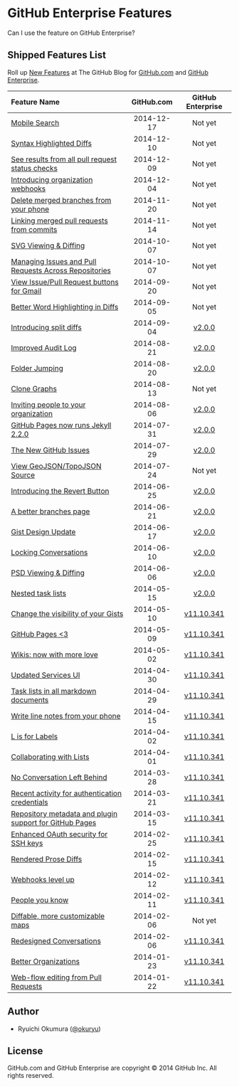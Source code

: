 # GitHub Enterprise Features

Can I use the feature on GitHub Enterprise?

## Shipped Features List

Roll up [New Features][blog] at The GitHub Blog for [GitHub.com][github] and [GitHub Enterprise][github-enterprise].

| Feature Name | GitHub.com | GitHub Enterprise |
| :-- | :-: | :-: |
| [Mobile Search][1924] | 2014-12-17 | Not yet |
| [Syntax Highlighted Diffs][1932] | 2014-12-10 | Not yet |
| [See results from all pull request status checks][1935] | 2014-12-09 | Not yet |
| [Introducing organization webhooks][1933] | 2014-12-04 | Not yet |
| [Delete merged branches from your phone][1927] | 2014-11-20 | Not yet |
| [Linking merged pull requests from commits][1905] | 2014-11-14 | Not yet |
| [SVG Viewing &amp; Diffing][1902] | 2014-10-07 | Not yet |
| [Managing Issues and Pull Requests Across Repositories][1901] | 2014-10-07 | Not yet |
| [View Issue/Pull Request buttons for Gmail][1891] | 2014-09-20 | Not yet |
| [Better Word Highlighting in Diffs][1885] | 2014-09-05 | Not yet |
| [Introducing split diffs][1884] | 2014-09-04 | [v2.0.0] |
| [Improved Audit Log][1872] | 2014-08-21 | [v2.0.0] |
| [Folder Jumping][1877] | 2014-08-20 | [v2.0.0] |
| [Clone Graphs][1873] | 2014-08-13 | Not yet |
| [Inviting people to your organization][1868] | 2014-08-06 | [v2.0.0] |
| [GitHub Pages now runs Jekyll 2.2.0][1867] | 2014-07-31 | [v2.0.0] |
| [The New GitHub Issues][1866] | 2014-07-29 | [v2.0.0] |
| [View GeoJSON/TopoJSON Source][1865] | 2014-07-24 | Not yet |
| [Introducing the Revert Button][1857] | 2014-06-25 | [v2.0.0] |
| [A better branches page][1852] | 2014-06-21 | [v2.0.0] |
| [Gist Design Update][1850] | 2014-06-17 | [v2.0.0] |
| [Locking Conversations][1847] | 2014-06-10 | [v2.0.0] |
| [PSD Viewing &amp; Diffing][1845] | 2014-06-06 | [v2.0.0] |
| [Nested task lists][1841] | 2014-05-15 | [v2.0.0] |
| [Change the visibility of your Gists][1837] | 2014-05-10 | [v11.10.341] |
| [GitHub Pages &lt;3][1833] | 2014-05-09 | [v11.10.341] |
| [Wikis: now with more love][1828] | 2014-05-02 | [v11.10.341] |
| [Updated Services UI][1827] | 2014-04-30 | [v11.10.341] |
| [Task lists in all markdown documents][1825] | 2014-04-29 | [v11.10.341] |
| [Write line notes from your phone][1819] | 2014-04-15 | [v11.10.341] |
| [L is for Labels][1815] | 2014-04-02 | [v11.10.341] |
| [Collaborating with Lists][1814] | 2014-04-01 | [v11.10.341] |
| [No Conversation Left Behind][1811] | 2014-03-28 | [v11.10.341] |
| [Recent activity for authentication credentials][1794] | 2014-03-21 | [v11.10.341] |
| [Repository metadata and plugin support for GitHub Pages][1797] | 2014-03-15 | [v11.10.341] |
| [Enhanced OAuth security for SSH keys][1786] | 2014-02-25 | [v11.10.341] |
| [Rendered Prose Diffs][1784] | 2014-02-15 | [v11.10.341] |
| [Webhooks level up][1778] | 2014-02-12 | [v11.10.341] |
| [People you know][1777] | 2014-02-11 | [v11.10.341] |
| [Diffable, more customizable maps][1772] | 2014-02-06 | Not yet |
| [Redesigned Conversations][1767] | 2014-02-06 | [v11.10.341] |
| [Better Organizations][1763] | 2014-01-23 | [v11.10.341] |
| [Web-flow editing from Pull Requests][1738] | 2014-01-22 | [v11.10.341] |

## Author

* Ryuichi Okumura ([@okuryu])

## License

GitHub.com and GitHub Enterprise are copyright © 2014 GitHub Inc. All rights reserved.

[1924]: https://github.com/blog/1924-mobile-search
[1932]: https://github.com/blog/1932-syntax-highlighted-diffs
[1935]: https://github.com/blog/1935-see-results-from-all-pull-request-status-checks
[1933]: https://github.com/blog/1933-introducing-organization-webhooks
[1927]: https://github.com/blog/1927-delete-merged-branches-from-your-phone
[1905]: https://github.com/blog/1905-linking-merged-pull-requests-from-commits
[1902]: https://github.com/blog/1902-svg-viewing-diffing
[1901]: https://github.com/blog/1901-managing-issues-and-pull-requests-across-repositories
[1891]: https://github.com/blog/1891-view-issue-pull-request-buttons-for-gmail
[1885]: https://github.com/blog/1885-better-word-highlighting-in-diffs
[1884]: https://github.com/blog/1884-introducing-split-diffs
[1872]: https://github.com/blog/1872-improved-audit-log
[1877]: https://github.com/blog/1877-folder-jumping
[1873]: https://github.com/blog/1873-clone-graphs
[1868]: https://github.com/blog/1868-inviting-people-to-your-organization
[1867]: https://github.com/blog/1867-github-pages-now-runs-jekyll-2-2-0
[1866]: https://github.com/blog/1866-the-new-github-issues
[1865]: https://github.com/blog/1865-view-geojson-topojson-source
[1857]: https://github.com/blog/1857-introducing-the-revert-button
[1852]: https://github.com/blog/1852-a-better-branches-page
[1850]: https://github.com/blog/1850-gist-design-update
[1847]: https://github.com/blog/1847-locking-conversations
[1845]: https://github.com/blog/1845-psd-viewing-diffing
[1841]: https://github.com/blog/1841-nested-task-lists
[1837]: https://github.com/blog/1837-change-the-visibility-of-your-gists
[1833]: https://github.com/blog/1833-github-pages-3
[1828]: https://github.com/blog/1828-wikis-now-with-more-love
[1827]: https://github.com/blog/1827-updated-services-ui
[1825]: https://github.com/blog/1825-task-lists-in-all-markdown-documents
[1819]: https://github.com/blog/1819-write-line-notes-from-your-phone
[1815]: https://github.com/blog/1815-l-is-for-labels
[1814]: https://github.com/blog/1814-collaborating-with-lists
[1811]: https://github.com/blog/1811-no-conversation-left-behind
[1794]: https://github.com/blog/1794-recent-activity-for-authentication-credentials
[1797]: https://github.com/blog/1797-repository-metadata-and-plugin-support-for-github-pages
[1786]: https://github.com/blog/1786-enhanced-oauth-security-for-ssh-keys
[1784]: https://github.com/blog/1784-rendered-prose-diffs
[1778]: https://github.com/blog/1778-webhooks-level-up
[1777]: https://github.com/blog/1777-people-you-know
[1772]: https://github.com/blog/1772-diffable-more-customizable-maps
[1767]: https://github.com/blog/1767-redesigned-conversations
[1763]: https://github.com/blog/1763-better-organizations
[1738]: https://github.com/blog/1738-web-flow-editing-from-pull-requests
[v2.0.0]: https://enterprise.github.com/releases#release-2.0.0
[v11.10.341]: https://enterprise.github.com/releases#release-11.10.341
[github-enterprise]: https://enterprise.github.com/
[github]: https://github.com/
[blog]: https://github.com/blog/category/ship
[@okuryu]: https://github.com/okuryu
